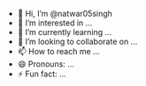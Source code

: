 - 👋 Hi, I’m @natwar05singh
- 👀 I’m interested in ...
- 🌱 I’m currently learning ...
- 💞️ I’m looking to collaborate on ...
- 📫 How to reach me ...
- 😄 Pronouns: ...
- ⚡ Fun fact: ...

<!---
natwar05singh/natwar05singh is a ✨ special ✨ repository because its `README.md` (this file) appears on your GitHub profile.
You can click the Preview link to take a look at your changes.
--->
